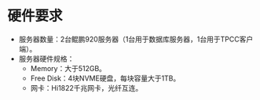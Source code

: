 # 硬件要求

-   服务器数量：2台鲲鹏920服务器（1台用于数据库服务器，1台用于TPCC客户端）。
-   服务器硬件规格：
    -   Memory：大于512GB。
    -   Free Disk：4块NVME硬盘，每块容量大于1TB。
    -   网卡：Hi1822千兆网卡，光纤互连。
